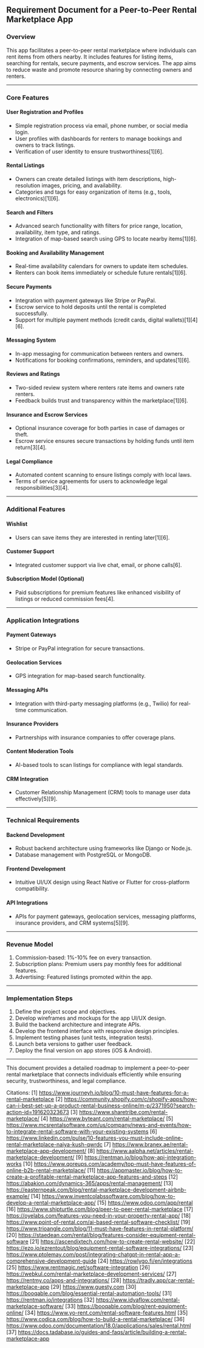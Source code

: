 ## Requirement Document for a Peer-to-Peer Rental Marketplace App

### **Overview**
This app facilitates a peer-to-peer rental marketplace where individuals can rent items from others nearby. It includes features for listing items, searching for rentals, secure payments, and escrow services. The app aims to reduce waste and promote resource sharing by connecting owners and renters.

---

### **Core Features**

#### **User Registration and Profiles**
- Simple registration process via email, phone number, or social media login.
- User profiles with dashboards for renters to manage bookings and owners to track listings.
- Verification of user identity to ensure trustworthiness[1][6].

#### **Rental Listings**
- Owners can create detailed listings with item descriptions, high-resolution images, pricing, and availability.
- Categories and tags for easy organization of items (e.g., tools, electronics)[1][6].

#### **Search and Filters**
- Advanced search functionality with filters for price range, location, availability, item type, and ratings.
- Integration of map-based search using GPS to locate nearby items[1][6].

#### **Booking and Availability Management**
- Real-time availability calendars for owners to update item schedules.
- Renters can book items immediately or schedule future rentals[1][6].

#### **Secure Payments**
- Integration with payment gateways like Stripe or PayPal.
- Escrow service to hold deposits until the rental is completed successfully.
- Support for multiple payment methods (credit cards, digital wallets)[1][4][6].

#### **Messaging System**
- In-app messaging for communication between renters and owners.
- Notifications for booking confirmations, reminders, and updates[1][6].

#### **Reviews and Ratings**
- Two-sided review system where renters rate items and owners rate renters.
- Feedback builds trust and transparency within the marketplace[1][6].

#### **Insurance and Escrow Services**
- Optional insurance coverage for both parties in case of damages or theft.
- Escrow service ensures secure transactions by holding funds until item return[3][4].

#### **Legal Compliance**
- Automated content scanning to ensure listings comply with local laws.
- Terms of service agreements for users to acknowledge legal responsibilities[3][4].

---

### **Additional Features**

#### **Wishlist**
- Users can save items they are interested in renting later[1][6].

#### **Customer Support**
- Integrated customer support via live chat, email, or phone calls[6].

#### **Subscription Model (Optional)**
- Paid subscriptions for premium features like enhanced visibility of listings or reduced commission fees[4].

---

### **Application Integrations**

#### **Payment Gateways**
- Stripe or PayPal integration for secure transactions.

#### **Geolocation Services**
- GPS integration for map-based search functionality.

#### **Messaging APIs**
- Integration with third-party messaging platforms (e.g., Twilio) for real-time communication.

#### **Insurance Providers**
- Partnerships with insurance companies to offer coverage plans.

#### **Content Moderation Tools**
- AI-based tools to scan listings for compliance with legal standards.

#### **CRM Integration**
- Customer Relationship Management (CRM) tools to manage user data effectively[5][9].

---

### **Technical Requirements**

#### **Backend Development**
- Robust backend architecture using frameworks like Django or Node.js.
- Database management with PostgreSQL or MongoDB.

#### **Frontend Development**
- Intuitive UI/UX design using React Native or Flutter for cross-platform compatibility.

#### **API Integrations**
- APIs for payment gateways, geolocation services, messaging platforms, insurance providers, and CRM systems[5][9].

---

### **Revenue Model**

1. Commission-based: 1%-10% fee on every transaction.
2. Subscription plans: Premium users pay monthly fees for additional features.
3. Advertising: Featured listings promoted within the app.

---

### **Implementation Steps**

1. Define the project scope and objectives.
2. Develop wireframes and mockups for the app UI/UX design.
3. Build the backend architecture and integrate APIs.
4. Develop the frontend interface with responsive design principles.
5. Implement testing phases (unit tests, integration tests).
6. Launch beta versions to gather user feedback.
7. Deploy the final version on app stores (iOS & Android).

---

This document provides a detailed roadmap to implement a peer-to-peer rental marketplace that connects individuals efficiently while ensuring security, trustworthiness, and legal compliance.

Citations:
[1] https://www.journeyh.io/blog/10-must-have-features-for-a-rental-marketplace
[2] https://community.shopify.com/c/shopify-apps/how-can-i-best-set-up-a-product-rental-business-online/m-p/2371950?search-action-id=191620323673
[3] https://www.sharetribe.com/rental-marketplace/
[4] https://www.byteant.com/rental-marketplace/
[5] https://www.mcsrentalsoftware.com/us/company/news-and-events/how-to-integrate-rental-software-with-your-existing-systems
[6] https://www.linkedin.com/pulse/10-features-you-must-include-online-rental-marketplace-naiya-kush-qwrdc
[7] https://www.branex.ae/rental-marketplace-app-development/
[8] https://www.aalpha.net/articles/rental-marketplace-development/
[9] https://rentman.io/blog/how-api-integration-works
[10] https://www.qoreups.com/academy/top-must-have-features-of-online-b2b-rental-marketplace/
[11] https://appmaster.io/blog/how-to-create-a-profitable-rental-marketplace-app-features-and-steps
[12] https://abakion.com/dynamics-365/apps/rental-management/
[13] https://easternpeak.com/blog/rental-marketplace-development-airbnb-example/
[14] https://www.inventcolabssoftware.com/blog/how-to-develop-a-rental-marketplace-app/
[15] https://www.odoo.com/app/rental
[16] https://www.shipturtle.com/blog/peer-to-peer-rental-marketplace
[17] https://oyelabs.com/features-you-need-in-your-property-rental-app/
[18] https://www.point-of-rental.com/ai-based-rental-software-checklist/
[19] https://www.trioangle.com/blog/11-must-have-features-in-rental-platform/
[20] https://staedean.com/rental/blog/features-consider-equipment-rental-software
[21] https://ascendixtech.com/how-to-create-rental-website/
[22] https://ezo.io/ezrentout/blog/equipment-rental-software-integrations/
[23] https://www.ptolemay.com/post/integrating-chatgpt-in-rental-app-a-comprehensive-development-guide
[24] https://rowlygo.fi/en/integrations
[25] https://www.rentmagic.net/software-integration
[26] https://webkul.com/rental-marketplace-development-services/
[27] https://rentmy.co/apps-and-integrations/
[28] https://tradly.app/car-rental-marketplace-app
[29] https://www.guesty.com
[30] https://booqable.com/blog/essential-rental-automation-tools/
[31] https://rentman.io/integrations
[32] https://www.idyaflow.com/rental-marketplace-software/
[33] https://booqable.com/blog/rent-equipment-online/
[34] https://www.yo-rent.com/rental-software-features.html
[35] https://www.codica.com/blog/how-to-build-a-rental-marketplace/
[36] https://www.odoo.com/documentation/18.0/applications/sales/rental.html
[37] https://docs.tadabase.io/guides-and-faqs/article/building-a-rental-marketplace-app
